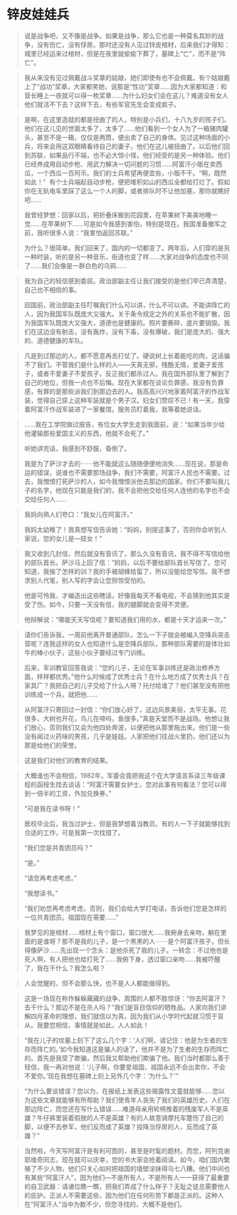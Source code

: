 # 锌皮娃娃兵

> 说是战争吧，又不像是战争。如果是战争，那么它也是一种莫名其妙的战争，没有伤亡，没有俘房。那时还没有人见过锌皮棺材，后来我们才得知：城里已经运来过棺材，但是在夜里就偷偷下葬了，墓碑上“亡”，而不是“阵亡”。

> 我从来没有见过佩戴战斗奖章的姑娘，她们即使有也不会佩戴。有个姑娘戴上了“战功”奖章，大家都笑她，说那是“性功”奖章……因为大家都知道：和营长睡上一夜就可以得一枚奖章……为什么妇女们会在这儿？难道没有女人他们就活不下去？这样下去，有些军官先生会变成疯子。

> 是啊，在这里造就的都是扭曲了的人，特别是小兵们，十八九岁的孩子们。他们在这儿见的世面太多了，太多了……他们看到一个女人为了一箱猪肉罐头，甚至不是一箱，仅仅是两筒，便出卖了自己的身体。见过这种场面的小兵，将来会用这双眼睛看待自己的妻子，他们在这儿被扭曲了。以后他们回到苏联，如果品行不端，也不必大惊小怪，他们经受的是另一种体验。他们已经养成用自动步枪、用武力解决一切问题的习惯……阿富汗小贩在卖西瓜，一个西瓜一百阿币。我们的士兵希望再便宜些，小贩不干。“啊，既然如此！〞有个士兵端起自动步枪，便把堆积如山的西瓜全都给打烂了。假如你在无轨电车里踩了这么一个人的脚，或者排队时不让他加塞，那你就瞧好吧……
> 
> 我曾经梦想：回家以后，把折叠床搬到花园里，在苹果树下美美地睡一觉……在苹果树下……可是如今我感到害怕，特别是现在。我国准备撤军之前，我听很多人说：“我害怕返回苏联。”
> 
> 为什么？很简单。我们回来了，国内的一切都变了。两年后，人们穿的是另一种时装，听的是另一种音乐，街道也变了样……大家对战争的态度也不同了……我们会像是一群白色的乌鸦……

> 我为自己的轻信感到委屈。政治部副主任让我们接受的是他们早已弄清楚，自己也不相信的事。
> 
> 回国前，政治部副主任叮嘱我们什么可以讲，什么不可以讲。不能讲阵亡的人，因为我国军队既庞大又强大。关于条令规定之外的关系也不能扩散，因为我国军队既庞大又强大，道德也是健康的。照片要撕碎，底片要销毁。我们在这边没有射击，没有轰炸，没有下毒，没有爆破，我们是庞大的、强大的、道德健康的军队。

> 凡是到过那边的人，都不愿意再去打仗了。硬说树上长着能吃的肉，这话骗不了我们。不管我们是什么样的人——天真无邪，残酷无情，爱妻子爱孩子，或者不爱妻子不爱孩子，反正我们都杀过人。我在国外部队里了解到了自己的地位，但我一点也不后悔。现在大家都在谈论负罪感，我没有负罪感，有罪的是那些派我们到那边去的人。我高高兴兴地家着阿富汗的作战军装，觉得自己穿上这种军装就是个男子汉。妇女们赞叹不已！有一天，我穿着阿富汗作战军装进了一家餐馆。服务员盯着我，我等着她说话。

> ……我在工学院做过报告，有位女大学生走到我面前，说：“如果当年少给他灌输那些爱国主义的东西，他就不会死了。”
> 
> 听她讲完话，我感到不舒服，昏倒了。
> 
> 我是为了萨沙才去的⋯⋯他不能就这么随随便便地消失……现在说，那是命运的错误，说谁也不需要那场战争，我们不需要，阿富汗人民也不需要。过去，我憎恨打死萨沙的人，如今我憎恨派他去那边的国家。你们不要叫我儿子的名字，他现在只能是我们的，我不会把他交给任何人连他的名字也不会交给任何人……

> 我妈向熟人们夸口：“我女儿在阿富汗。”
> 
> 我妈太幼稚了！我真想写信告诉她：“妈妈，别提这事了，否则你会听到人家说，您的女儿是—妓女！”

> 我又收到几封信，然后就没有音讯了，那么久没有音讯，我不得不写信给他的部队首长。萨沙马上回了信：“妈妈，以后不要给部队首长写信了。您可知道，我挨了怎样的训？我的手被胡蜂给蜇了，所以没能给您写信。我不想求别人代笔，别人写的字会让您担惊受怕的。
> 
> 他是可怜我，才编造出这些瞎话，好像我每天不看电视，不会猜到他其实是受了伤。如今，只要一天没有信，我的腿脚就会变得不灵便。
> 
> 他辩解说：“哪能天天写信呢？要知道我们用的水，都是十天才运来一次。”


> 请你们告诉我，一周前他离开普通部队，怎么一下子就会被编入空降兵突击营呢？连我这样的女人也知道什么是空降兵部队，那种部队需要的是体壮如牛的棒小伙子，这些小伙子要经过专门训练。  
> 
> 后来，军训教官回答我说：“您的儿子，无论在军事训练还是政治修养方面，样样都优秀。”他什么时候成了优秀士兵？在什么地方成了优秀士兵？在家具厂？我把自己的儿子交给了什么人呀？托付给谁了？他们甚至没有把他训练成一个兵，就把他……  
> 
> 从阿富汗只寄回过一封信：“你们放心好了，这边风景美丽，太平无事。花很多，大树也开花，鸟儿在啼吗，鱼很多。”真是天堂而不是战场。他想让我们放心，否则我们又会为他四处奔波，以便把他从那里拖出来。他们是一些没有闻过火药味的男孩，几乎是娃娃。人家把他们往战火里扔，他们还以为那是给他们的荣誉。  
> 
> 这是我们对他们的教育的结果。

> 大概谁也不会相信，1982年，军委会竟把我这个在大学语言系读三年级课程的函授生找去谈话：“阿富汗需要女护士，您对此事有何看法？您可以得到一倍半的工资，外加兑换券。”
> 
> “可是我在读书呀！”
> 
> 医校毕业后，我当过护士，但是我梦想着当教员。有的人一下子就能够找到合适的工作，可是我第一次找错了。
> 
> “我们您是共青团员吗？”
> 
> “是。”
> 
> “请您再考虑考虑。”
> 
> “我想读书。”
> 
> “我们劝您再考虑考虑，否则，我们会给大学打电话，告诉他们您是怎样的一位共青团员。祖国现在需要……”

> 我梦见的是棺材……棺材上有个窗口，窗口很大……我俯身去亲吻，躺在里面的是谁呀？那不是我的儿子，是一个黑黑的人⋯⋯是个阿富汗孩子，但长得像萨沙……先出现一个念头：是他杀死了我的儿子。一转念：不过他也是死人啊，有人把他也给打死了……我俯下身，透过窗口亲吻……我被吓醒了，我在干什么？我怎么啦？

> 人会觉醒的，但不会那么快，也不是人人都能做得到。

> 这是一场现在称作躲躲藏藏的战争，周围的人都不胜惊讶：“你去阿富汗？去干什么？那边不是在杀人吗？”我们是盲目信仰的牺牲品。人家向我们讲解四月革命的理想，我们就信以为真，因为我们从小学时代起就习惯于盲从。我要您相信，事情就是如此，人人如此！

> “我在儿子的坟墓上刻下了这么几个字：‘人们啊，请记住：他是为生者的生存而阵亡的。’如今我知道这是骗人的话了，他并不是为了生者的生存而阵亡的。首先是我受了欺骗，然后我又帮助他们欺骗了他。我们当时都那么善于轻信，我一再对他说：‘儿子啊，你要爱祖国，祖国永远不会出卖你，不会不爱你。’现在我想在墓碑上刻上另外几个字：‘为什么？’”

> “为什么要谈错误？您以为，在报纸上发表这些揭露性文童就能够……您以为这些文章就能够有所帮助？我们使青年人丧失了我们的英雄历史。人们在那边阵亡，而您还在写什么错误……难道母亲用轮椅推着的残废军人不是英雄？牛仔裤里装着假肢的人不是英雄？有的人故意骑摩托车蹩伤了自己的脚，以便不去参军，他们反而成了英雄？投降当俘房的人，反而成了英雄？”

> 当然啦，今天写阿富汗是有利可图的，甚至是时髦的题材。而您，阿列克谢耶维奇同志，现在就可以庆幸，您的书大家会抢着阅读。如今，咱们国内繁殖了不少人物，他们只关心如何把祖国的墙壁涂抹得乌七八糟。他们中间也有某些“阿富汗人”，因为他们—不是所有人，不是所有人一一获得了最重要的自卫武器：请诸位瞧一瞧，把我们弄成了什么样子？无耻之徒总需要他人的庇护。正派人不需要这些，因为他们在任何形势下都是正派的。这种人在“阿富汗人”当中为数不少，但您寻找的，大概不是他们。
